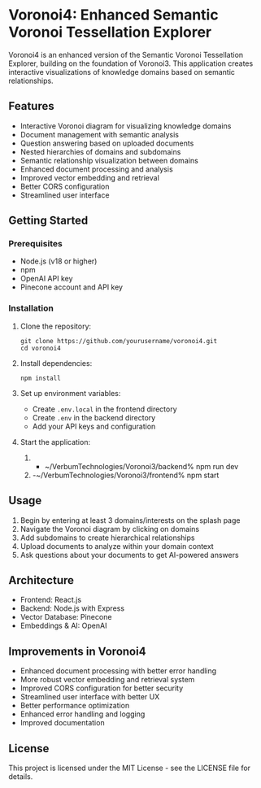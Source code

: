 # Voronoi4: Enhanced Semantic Voronoi Tessellation Explorer

Voronoi4 is an enhanced version of the Semantic Voronoi Tessellation Explorer, building on the foundation of Voronoi3. This application creates interactive visualizations of knowledge domains based on semantic relationships.

## Features

- Interactive Voronoi diagram for visualizing knowledge domains
- Document management with semantic analysis
- Question answering based on uploaded documents
- Nested hierarchies of domains and subdomains
- Semantic relationship visualization between domains
- Enhanced document processing and analysis
- Improved vector embedding and retrieval
- Better CORS configuration
- Streamlined user interface

## Getting Started

### Prerequisites
- Node.js (v18 or higher)
- npm
- OpenAI API key
- Pinecone account and API key

### Installation

1. Clone the repository:
   ```
   git clone https://github.com/yourusername/voronoi4.git
   cd voronoi4
   ```

2. Install dependencies:
   ```
   npm install
   ```

3. Set up environment variables:
   - Create `.env.local` in the frontend directory
   - Create `.env` in the backend directory
   - Add your API keys and configuration

4. Start the application:
   1. - ~/VerbumTechnologies/Voronoi3/backend% npm run dev 
   2. -~/VerbumTechnologies/Voronoi3/frontend% npm start  
   
## Usage

1. Begin by entering at least 3 domains/interests on the splash page
2. Navigate the Voronoi diagram by clicking on domains
3. Add subdomains to create hierarchical relationships
4. Upload documents to analyze within your domain context
5. Ask questions about your documents to get AI-powered answers

## Architecture

- Frontend: React.js
- Backend: Node.js with Express
- Vector Database: Pinecone
- Embeddings & AI: OpenAI

## Improvements in Voronoi4

- Enhanced document processing with better error handling
- More robust vector embedding and retrieval system
- Improved CORS configuration for better security
- Streamlined user interface with better UX
- Better performance optimization
- Enhanced error handling and logging
- Improved documentation

## License

This project is licensed under the MIT License - see the LICENSE file for details.